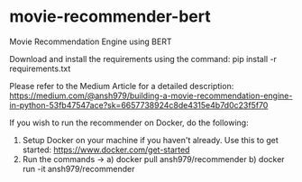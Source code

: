 # movie-recommender-bert
Movie Recommendation Engine using BERT

Download and install the requirements using the command: pip install -r requirements.txt

Please refer to the Medium Article for a detailed description: https://medium.com/@ansh979/building-a-movie-recommendation-engine-in-python-53fb47547ace?sk=6657738924c8de4315e4b7d0c23f5f70


If you wish to run the recommender on Docker, do the following:
1) Setup Docker on your machine if you haven't already. Use this to get started: https://www.docker.com/get-started
2) Run the commands -> a) docker pull ansh979/recommender b) docker run -it ansh979/recommender
